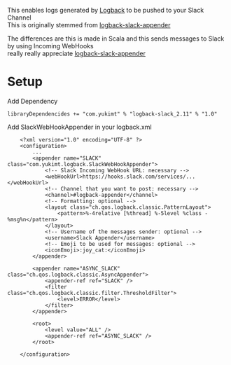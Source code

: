 This enables logs generated by [Logback](http://logback.qos.ch/) to be pushed to your Slack Channel  
This is originally stemmed from [logback-slack-appender](https://github.com/maricn/logback-slack-appender)  
  
The differences are this is made in Scala and this sends messages to Slack by using Incoming WebHooks  
really really appreciate [logback-slack-appender](https://github.com/maricn/logback-slack-appender)

# Setup
Add Dependency
```
libraryDependencides += "com.yukimt" % "logback-slack_2.11" % "1.0"
```

Add SlackWebHookAppender in your logback.xml
```
    <?xml version="1.0" encoding="UTF-8" ?>
    <configuration>
        ...
        <appender name="SLACK" class="com.yukimt.logback.SlackWebHookAppender">
            <!-- Slack Incoming WebHook URL: necessary -->
            <webHookUrl>https://hooks.slack.com/services/...</webHookUrl>
            <!-- Channel that you want to post: necessary -->
            <channel>#logback-appender</channel>
            <!-- Formatting: optional -->
            <layout class="ch.qos.logback.classic.PatternLayout">
                <pattern>%-4relative [%thread] %-5level %class - %msg%n</pattern>
            </layout>
            <!-- Username of the messages sender: optional -->
            <username>Slack Appender</username>
            <!-- Emoji to be used for messages: optional -->
            <iconEmoji>:joy_cat:</iconEmoji>
        </appender>

        <appender name="ASYNC_SLACK" class="ch.qos.logback.classic.AsyncAppender">
            <appender-ref ref="SLACK" />
            <filter class="ch.qos.logback.classic.filter.ThresholdFilter">
                <level>ERROR</level>
            </filter>
        </appender>

        <root>
            <level value="ALL" />
            <appender-ref ref="ASYNC_SLACK" />
        </root>

    </configuration>
````
